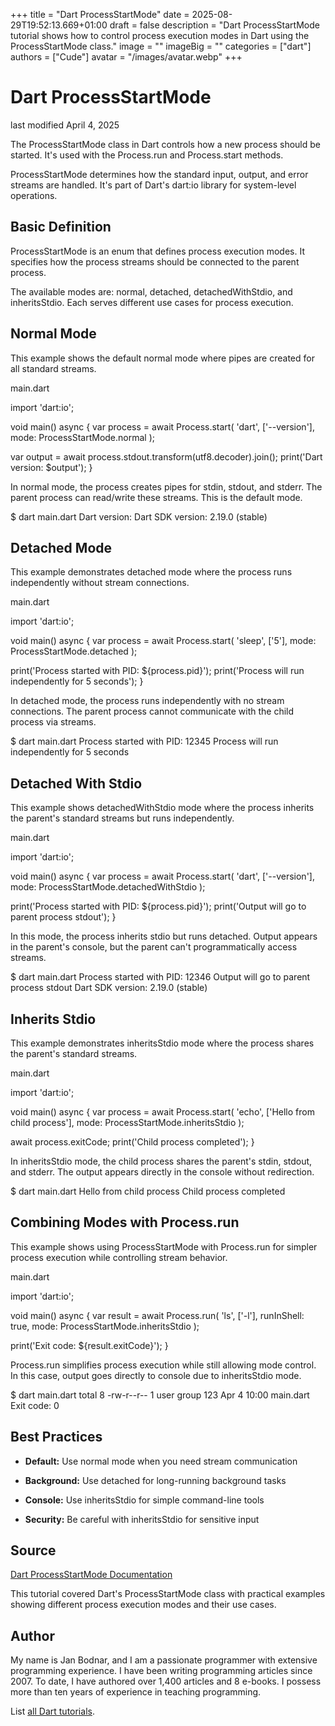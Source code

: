 +++
title = "Dart ProcessStartMode"
date = 2025-08-29T19:52:13.669+01:00
draft = false
description = "Dart ProcessStartMode tutorial shows how to control process execution modes in Dart using the ProcessStartMode class."
image = ""
imageBig = ""
categories = ["dart"]
authors = ["Cude"]
avatar = "/images/avatar.webp"
+++

# Dart ProcessStartMode

last modified April 4, 2025

The ProcessStartMode class in Dart controls how a new process
should be started. It's used with the Process.run and
Process.start methods.

ProcessStartMode determines how the standard input, output, and error streams
are handled. It's part of Dart's dart:io library for system-level
operations.

## Basic Definition

ProcessStartMode is an enum that defines process execution modes.
It specifies how the process streams should be connected to the parent process.

The available modes are: normal, detached,
detachedWithStdio, and inheritsStdio. Each serves
different use cases for process execution.

## Normal Mode

This example shows the default normal mode where pipes are created
for all standard streams.

main.dart
  

import 'dart:io';

void main() async {
  var process = await Process.start(
    'dart',
    ['--version'],
    mode: ProcessStartMode.normal
  );
  
  var output = await process.stdout.transform(utf8.decoder).join();
  print('Dart version: $output');
}

In normal mode, the process creates pipes for stdin, stdout, and stderr.
The parent process can read/write these streams. This is the default mode.

$ dart main.dart
Dart version: Dart SDK version: 2.19.0 (stable)

## Detached Mode

This example demonstrates detached mode where the process runs
independently without stream connections.

main.dart
  

import 'dart:io';

void main() async {
  var process = await Process.start(
    'sleep',
    ['5'],
    mode: ProcessStartMode.detached
  );
  
  print('Process started with PID: ${process.pid}');
  print('Process will run independently for 5 seconds');
}

In detached mode, the process runs independently with no stream connections.
The parent process cannot communicate with the child process via streams.

$ dart main.dart
Process started with PID: 12345
Process will run independently for 5 seconds

## Detached With Stdio

This example shows detachedWithStdio mode where the process
inherits the parent's standard streams but runs independently.

main.dart
  

import 'dart:io';

void main() async {
  var process = await Process.start(
    'dart',
    ['--version'],
    mode: ProcessStartMode.detachedWithStdio
  );
  
  print('Process started with PID: ${process.pid}');
  print('Output will go to parent process stdout');
}

In this mode, the process inherits stdio but runs detached. Output appears
in the parent's console, but the parent can't programmatically access streams.

$ dart main.dart
Process started with PID: 12346
Output will go to parent process stdout
Dart SDK version: 2.19.0 (stable)

## Inherits Stdio

This example demonstrates inheritsStdio mode where the process
shares the parent's standard streams.

main.dart
  

import 'dart:io';

void main() async {
  var process = await Process.start(
    'echo',
    ['Hello from child process'],
    mode: ProcessStartMode.inheritsStdio
  );
  
  await process.exitCode;
  print('Child process completed');
}

In inheritsStdio mode, the child process shares the parent's stdin,
stdout, and stderr. The output appears directly in the console without
redirection.

$ dart main.dart
Hello from child process
Child process completed

## Combining Modes with Process.run

This example shows using ProcessStartMode with
Process.run for simpler process execution while controlling stream
behavior.

main.dart
  

import 'dart:io';

void main() async {
  var result = await Process.run(
    'ls',
    ['-l'],
    runInShell: true,
    mode: ProcessStartMode.inheritsStdio
  );
  
  print('Exit code: ${result.exitCode}');
}

Process.run simplifies process execution while still allowing mode
control. In this case, output goes directly to console due to
inheritsStdio mode.

$ dart main.dart
total 8
-rw-r--r--  1 user  group  123 Apr  4 10:00 main.dart
Exit code: 0

## Best Practices

- **Default:** Use normal mode when you need stream communication

- **Background:** Use detached for long-running background tasks

- **Console:** Use inheritsStdio for simple command-line tools

- **Security:** Be careful with inheritsStdio for sensitive input

## Source

[Dart ProcessStartMode Documentation](https://api.dart.dev/stable/dart-io/ProcessStartMode-class.html)

This tutorial covered Dart's ProcessStartMode class with practical examples
showing different process execution modes and their use cases.

## Author

My name is Jan Bodnar, and I am a passionate programmer with extensive
programming experience. I have been writing programming articles since 2007.
To date, I have authored over 1,400 articles and 8 e-books. I possess more
than ten years of experience in teaching programming.

List [all Dart tutorials](/dart/).